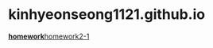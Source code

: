 # kinhyeonseong1121.github.io

[**homework**](http://kimhyeonseong1121.github.io/homework.html)[homework2-1](http://kimhyeonseong1121.github.io/homework.html)
